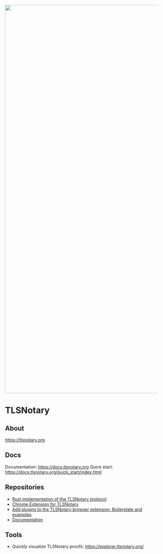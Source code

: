 <p align="center">
    <img src="https://github.com/tlsnotary/tlsn/raw/main/tlsn-banner.png" width=1280 />
</p>

# TLSNotary

## About

https://tlsnotary.org

## Docs

Documentation: https://docs.tlsnotary.org
Quick start: https://docs.tlsnotary.org/quick_start/index.html

## Repositories

* [Rust implementation of the TLSNotary protocol](https://github.com/tlsnotary/tlsn)
* [Chrome Extension for TLSNotary](https://github.com/tlsnotary/tlsn-extension)
* [Add plugins to the TLSNotary browser extension: Boilerplate and examples](https://github.com/tlsnotary/tlsn-plugin-boilerplate)
* [Documentation](https://github.com/tlsnotary/docs-mdbook)

## Tools

* Quickly visualize TLSNotary proofs: https://explorer.tlsnotary.org/
